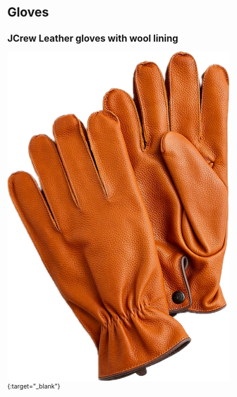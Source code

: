 # Gloves

## JCrew Leather gloves with wool lining

[<img src="/assets/jcrew.png" alt="JCrew" class="logo-link">](https://www.jcrew.com/it/p/mens/categories/accessories/cold-weather-accessories/gloves/leather-gloves-with-wool-lining/BV021?display=standard&fit=Classic&color_name=medium-brown-goatskin&colorProductCode=BV021){:target="_blank"}